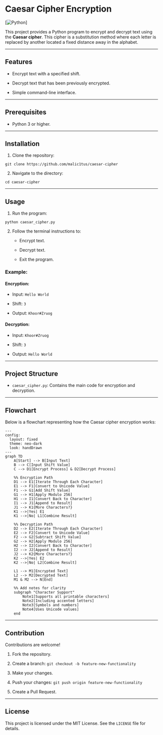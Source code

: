 
# Caesar Cipher Encryption

[![Python](https://img.shields.io/badge/python-3.0%2B-green.svg)]

This project provides a Python program to encrypt and decrypt text using the **Caesar cipher**. This cipher is a substitution method where each letter is replaced by another located a fixed distance away in the alphabet.

----------

## Features

-   Encrypt text with a specified shift.
    
-   Decrypt text that has been previously encrypted.
    
-   Simple command-line interface.
    

----------

## Prerequisites

-   Python 3 or higher.
    

----------

## Installation

1.  Clone the repository:
    

```
git clone https://github.com/malic1tus/caesar-cipher
```

2.  Navigate to the directory:
    

```
cd caesar-cipher
```

----------

## Usage

1.  Run the program:
    

```
python caesar_cipher.py
```

2.  Follow the terminal instructions to:
    
    -   Encrypt text.
        
    -   Decrypt text.
        
    -   Exit the program.
        

### Example:

#### Encryption:

-   Input: `Hello World`
    
-   Shift: `3`
    
-   Output: `Khoor#Zruog`
    

#### Decryption:

-   Input: `Khoor#Zruog`
    
-   Shift: `3`
    
-   Output: `Hello World`
    

----------

## Project Structure

-   `caesar_cipher.py`: Contains the main code for encryption and decryption.
    

----------

## Flowchart

Below is a flowchart representing how the Caesar cipher encryption works:

```mermaid
---
config:
  layout: fixed
  theme: neo-dark
  look: handDrawn
---
graph TD
    A[Start] --> B[Input Text]
    B --> C[Input Shift Value]
    C --> D1[Encrypt Process] & D2[Decrypt Process]
    
    %% Encryption Path
    D1 --> E1[Iterate Through Each Character]
    E1 --> F1[Convert to Unicode Value]
    F1 --> G1[Add Shift Value]
    G1 --> H1[Apply Modulo 256]
    H1 --> I1[Convert Back to Character]
    I1 --> J1[Append to Result]
    J1 --> K1{More Characters?}
    K1 -->|Yes| E1
    K1 -->|No| L1[Combine Result]
    
    %% Decryption Path
    D2 --> E2[Iterate Through Each Character]
    E2 --> F2[Convert to Unicode Value]
    F2 --> G2[Subtract Shift Value]
    G2 --> H2[Apply Modulo 256]
    H2 --> I2[Convert Back to Character]
    I2 --> J2[Append to Result]
    J2 --> K2{More Characters?}
    K2 -->|Yes| E2
    K2 -->|No| L2[Combine Result]
    
    L1 --> M1[Encrypted Text]
    L2 --> M2[Decrypted Text]
    M1 & M2 --> N[End]

    %% Add notes for clarity
    subgraph "Character Support"
        Note1[Supports all printable characters]
        Note2[Including accented letters]
        Note3[Symbols and numbers]
        Note4[Uses Unicode values]
    end
```

----------

## Contribution

Contributions are welcome!

1.  Fork the repository.
    
2.  Create a branch: `git checkout -b feature-new-functionality`
    
3.  Make your changes.
    
4.  Push your changes: `git push origin feature-new-functionality`
    
5.  Create a Pull Request.
    

----------

## License

This project is licensed under the MIT License. See the `LICENSE` file for details.
